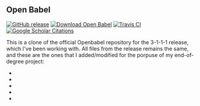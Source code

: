 Open Babel
----------

[![GitHub release](https://img.shields.io/github/release/openbabel/openbabel.svg?maxAge=86400)](https://github.com/openbabel/openbabel/releases)
[![Download Open Babel](https://img.shields.io/sourceforge/dt/openbabel.svg?maxAge=86400)](https://github.com/openbabel/openbabel/releases)
[![Travis CI](https://img.shields.io/travis/openbabel/openbabel.svg)](https://travis-ci.org/openbabel/openbabel)
[![Google Scholar Citations](https://openbabel.org/citations.svg?maxAge=86400)](https://scholar.google.com/scholar?oi=bibs&hl=en&cites=13319995025871922899&as_sdt=5)

This is a clone of the official Openbabel repository for the 3-1-1-1 release, which I've been working with. All files from the release remains the same, and these are the ones that I added/modified for the porpuse of my end-of-degree project:

* 
* 
* 
* 
* 